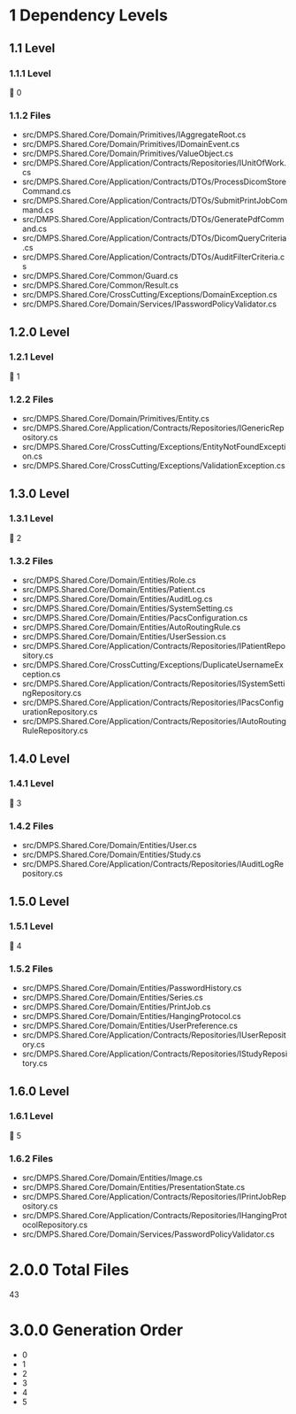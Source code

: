 # 1 Dependency Levels

## 1.1 Level

### 1.1.1 Level

🔹 0

### 1.1.2 Files

- src/DMPS.Shared.Core/Domain/Primitives/IAggregateRoot.cs
- src/DMPS.Shared.Core/Domain/Primitives/IDomainEvent.cs
- src/DMPS.Shared.Core/Domain/Primitives/ValueObject.cs
- src/DMPS.Shared.Core/Application/Contracts/Repositories/IUnitOfWork.cs
- src/DMPS.Shared.Core/Application/Contracts/DTOs/ProcessDicomStoreCommand.cs
- src/DMPS.Shared.Core/Application/Contracts/DTOs/SubmitPrintJobCommand.cs
- src/DMPS.Shared.Core/Application/Contracts/DTOs/GeneratePdfCommand.cs
- src/DMPS.Shared.Core/Application/Contracts/DTOs/DicomQueryCriteria.cs
- src/DMPS.Shared.Core/Application/Contracts/DTOs/AuditFilterCriteria.cs
- src/DMPS.Shared.Core/Common/Guard.cs
- src/DMPS.Shared.Core/Common/Result.cs
- src/DMPS.Shared.Core/CrossCutting/Exceptions/DomainException.cs
- src/DMPS.Shared.Core/Domain/Services/IPasswordPolicyValidator.cs

## 1.2.0 Level

### 1.2.1 Level

🔹 1

### 1.2.2 Files

- src/DMPS.Shared.Core/Domain/Primitives/Entity.cs
- src/DMPS.Shared.Core/Application/Contracts/Repositories/IGenericRepository.cs
- src/DMPS.Shared.Core/CrossCutting/Exceptions/EntityNotFoundException.cs
- src/DMPS.Shared.Core/CrossCutting/Exceptions/ValidationException.cs

## 1.3.0 Level

### 1.3.1 Level

🔹 2

### 1.3.2 Files

- src/DMPS.Shared.Core/Domain/Entities/Role.cs
- src/DMPS.Shared.Core/Domain/Entities/Patient.cs
- src/DMPS.Shared.Core/Domain/Entities/AuditLog.cs
- src/DMPS.Shared.Core/Domain/Entities/SystemSetting.cs
- src/DMPS.Shared.Core/Domain/Entities/PacsConfiguration.cs
- src/DMPS.Shared.Core/Domain/Entities/AutoRoutingRule.cs
- src/DMPS.Shared.Core/Domain/Entities/UserSession.cs
- src/DMPS.Shared.Core/Application/Contracts/Repositories/IPatientRepository.cs
- src/DMPS.Shared.Core/CrossCutting/Exceptions/DuplicateUsernameException.cs
- src/DMPS.Shared.Core/Application/Contracts/Repositories/ISystemSettingRepository.cs
- src/DMPS.Shared.Core/Application/Contracts/Repositories/IPacsConfigurationRepository.cs
- src/DMPS.Shared.Core/Application/Contracts/Repositories/IAutoRoutingRuleRepository.cs

## 1.4.0 Level

### 1.4.1 Level

🔹 3

### 1.4.2 Files

- src/DMPS.Shared.Core/Domain/Entities/User.cs
- src/DMPS.Shared.Core/Domain/Entities/Study.cs
- src/DMPS.Shared.Core/Application/Contracts/Repositories/IAuditLogRepository.cs

## 1.5.0 Level

### 1.5.1 Level

🔹 4

### 1.5.2 Files

- src/DMPS.Shared.Core/Domain/Entities/PasswordHistory.cs
- src/DMPS.Shared.Core/Domain/Entities/Series.cs
- src/DMPS.Shared.Core/Domain/Entities/PrintJob.cs
- src/DMPS.Shared.Core/Domain/Entities/HangingProtocol.cs
- src/DMPS.Shared.Core/Domain/Entities/UserPreference.cs
- src/DMPS.Shared.Core/Application/Contracts/Repositories/IUserRepository.cs
- src/DMPS.Shared.Core/Application/Contracts/Repositories/IStudyRepository.cs

## 1.6.0 Level

### 1.6.1 Level

🔹 5

### 1.6.2 Files

- src/DMPS.Shared.Core/Domain/Entities/Image.cs
- src/DMPS.Shared.Core/Domain/Entities/PresentationState.cs
- src/DMPS.Shared.Core/Application/Contracts/Repositories/IPrintJobRepository.cs
- src/DMPS.Shared.Core/Application/Contracts/Repositories/IHangingProtocolRepository.cs
- src/DMPS.Shared.Core/Domain/Services/PasswordPolicyValidator.cs

# 2.0.0 Total Files

43

# 3.0.0 Generation Order

- 0
- 1
- 2
- 3
- 4
- 5

